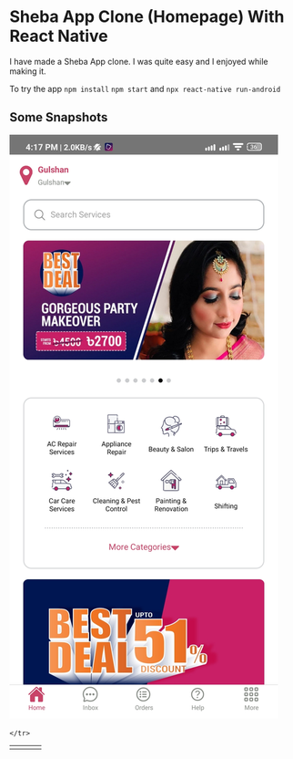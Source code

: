 # Sheba App Clone (Homepage) With React Native
I have made a Sheba App clone. I was quite easy and I enjoyed while making it.

To try the app 
`npm install`
`npm start` and `npx react-native run-android`

## Some Snapshots

![Alt text](screenshots/ss-1.jpg "Optional title")
<table>
    <tr>
        <td align="center"><a href="https://github.com/ashish-pondit/sheba_app/blob/main/screenshots/ss-1.jpg"></a></td>
        <td align="center"><a href="https://github.com/ashish-pondit/sheba_app/blob/main/screenshots/ss-2.jpg"></a></td>
        <td align="center"><a href="https://github.com/ashish-pondit/sheba_app/blob/main/screenshots/ss-3.jpg"></a></td>
        <td align="center"><a href="https://github.com/ashish-pondit/sheba_app/blob/main/screenshots/ss-4.jpg"></a></td>
        
    </tr>
</table>
<table>
